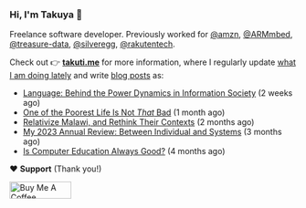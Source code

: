 ### Hi, I'm Takuya 👋

Freelance software developer. Previously worked for [@amzn](https://github.com/amzn), [@ARMmbed](https://github.com/ARMmbed), [@treasure-data](https://github.com/treasure-data), [@silveregg](https://github.com/silveregg), [@rakutentech](https://github.com/rakutentech).

Check out 👉 **[takuti.me](https://takuti.me/)** for more information, where I regularly update [what I am doing lately](https://takuti.me/now/) and write [blog posts](https://takuti.me/note/) as:


- [Language: Behind the Power Dynamics in Information Society](https://takuti.me/note/power-of-language/) (2 weeks ago)
- [One of the Poorest Life Is Not *That* Bad](https://takuti.me/note/malawian-personal-finance/) (1 month ago)
- [Relativize Malawi, and Rethink Their Contexts](https://takuti.me/note/relativize-and-contextualize/) (2 months ago)
- [My 2023 Annual Review: Between Individual and Systems](https://takuti.me/note/annual-review-2023/) (3 months ago)
- [Is Computer Education Always Good?](https://takuti.me/note/computer-education-in-malawi/) (4 months ago)

❤️ **Support** (Thank you!)

<a href="https://www.buymeacoffee.com/takuti" target="_blank"><img src="https://cdn.buymeacoffee.com/buttons/v2/default-yellow.png" alt="Buy Me A Coffee" style="height: 30px !important;width: 108px !important;" ></a>
